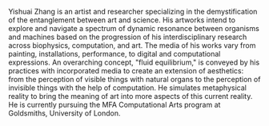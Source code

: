 Yishuai Zhang is an artist and researcher specializing in the demystification of the entanglement between art and science. His artworks intend to explore and navigate a spectrum of dynamic resonance between organisms and machines based on the progression of his interdisciplinary research across biophysics, computation, and art. The media of his works vary from painting, installations, performance, to digital and computational expressions.  An overarching concept, "fluid equilibrium," is conveyed by his practices with incorporated media to create an extension of aesthetics: from the perception of visible things with natural organs to the perception of invisible things with the help of computation. He simulates metaphysical reality to bring the meaning of art into more aspects of this current reality. He is currently pursuing the MFA Computational Arts program at Goldsmiths, University of London.
